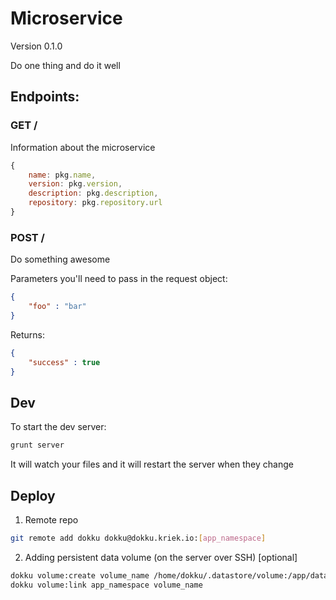 Microservice
============

Version 0.1.0

Do one thing and do it well

## Endpoints:

### GET /
Information about the microservice

```js
{
	name: pkg.name,
	version: pkg.version,
	description: pkg.description,
	repository: pkg.repository.url 
}
```

### POST /
Do something awesome

Parameters you'll need to pass in the request object:

```json
{
	"foo" : "bar"
}
```

Returns:
```json
{
	"success" : true
}
```

## Dev

To start the dev server:
```bash
grunt server
```
It will watch your files and it will restart the server when they change

## Deploy

1. Remote repo
```bash
git remote add dokku dokku@dokku.kriek.io:[app_namespace]
```

2. Adding persistent data volume (on the server over SSH) [optional]
```bash
dokku volume:create volume_name /home/dokku/.datastore/volume:/app/data
dokku volume:link app_namespace volume_name
```
